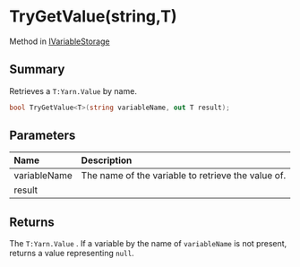 # TryGetValue(string,T)

Method in [IVariableStorage](/api/csharp/yarn.ivariablestorage.md)

## Summary


Retrieves a  <code>T:Yarn.Value</code>  by name.


```csharp
bool TryGetValue<T>(string variableName, out T result);
```

## Parameters

|Name|Description|
|:---|:---|
|variableName|The name of the variable to retrieve the value of.|
|result||

## Returns

The  <code>T:Yarn.Value</code> . If a variable by the name of
`variableName` is not present, returns a value representing
`null`.


